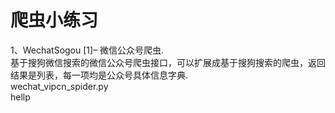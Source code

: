 # 爬虫小练习
1、WechatSogou [1]– 微信公众号爬虫.  
基于搜狗微信搜索的微信公众号爬虫接口，可以扩展成基于搜狗搜索的爬虫，返回结果是列表，每一项均是公众号具体信息字典.  
wechat_vipcn_spider.py   
hellp
